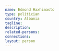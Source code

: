```yaml
---
name: Edmond Haxhinasto
type: politician
country: Albania
tagline:
description:
related-persons:
connections:
layout: person
---
```

